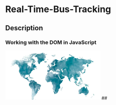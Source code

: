 # Real-Time-Bus-Tracking
## Description
### Working with the DOM in JavaScript

<img src= "Map.png" width='300'/>
## 
